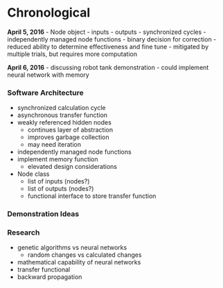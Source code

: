 Chronological
==
**April 5, 2016**
    - Node object
      - inputs
      - outputs
    - synchronized cycles
    - independently managed node functions
    - binary decision for correction
      - reduced ability to determine effectiveness and fine tune
      - mitigated by multiple trials, but requires more computation

**April 6, 2016**
    - discussing robot tank demonstration
    - could implement neural network with memory


### Software Architecture
* synchronized calculation cycle
* asynchronous transfer function
* weakly referenced hidden nodes
  * continues layer of abstraction
  * improves garbage collection
  * may need iteration
* independently managed node functions
* implement memory function
  * elevated design considerations
* Node class
  * list of inputs (nodes?)
  * list of outputs (nodes?)
  * functional interface to store transfer function

### Demonstration Ideas

### Research

- genetic algorithms vs neural networks
  - random changes vs calculated changes
- mathematical capability of neural networks
- transfer functional
- backward propagation
